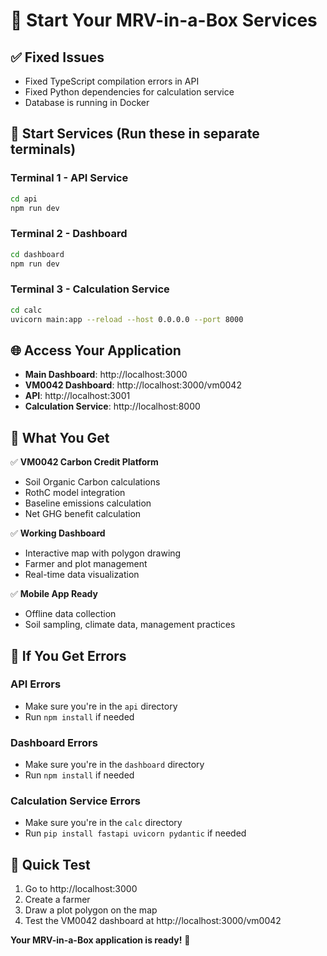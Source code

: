 # 🚀 Start Your MRV-in-a-Box Services

## ✅ **Fixed Issues**
- Fixed TypeScript compilation errors in API
- Fixed Python dependencies for calculation service
- Database is running in Docker

## 🎯 **Start Services (Run these in separate terminals)**

### **Terminal 1 - API Service**
```bash
cd api
npm run dev
```

### **Terminal 2 - Dashboard**
```bash
cd dashboard
npm run dev
```

### **Terminal 3 - Calculation Service**
```bash
cd calc
uvicorn main:app --reload --host 0.0.0.0 --port 8000
```

## 🌐 **Access Your Application**

- **Main Dashboard**: http://localhost:3000
- **VM0042 Dashboard**: http://localhost:3000/vm0042
- **API**: http://localhost:3001
- **Calculation Service**: http://localhost:8000

## 🎉 **What You Get**

✅ **VM0042 Carbon Credit Platform**
- Soil Organic Carbon calculations
- RothC model integration
- Baseline emissions calculation
- Net GHG benefit calculation

✅ **Working Dashboard**
- Interactive map with polygon drawing
- Farmer and plot management
- Real-time data visualization

✅ **Mobile App Ready**
- Offline data collection
- Soil sampling, climate data, management practices

## 🔧 **If You Get Errors**

### API Errors
- Make sure you're in the `api` directory
- Run `npm install` if needed

### Dashboard Errors  
- Make sure you're in the `dashboard` directory
- Run `npm install` if needed

### Calculation Service Errors
- Make sure you're in the `calc` directory
- Run `pip install fastapi uvicorn pydantic` if needed

## 🎯 **Quick Test**
1. Go to http://localhost:3000
2. Create a farmer
3. Draw a plot polygon on the map
4. Test the VM0042 dashboard at http://localhost:3000/vm0042

**Your MRV-in-a-Box application is ready!** 🚀
